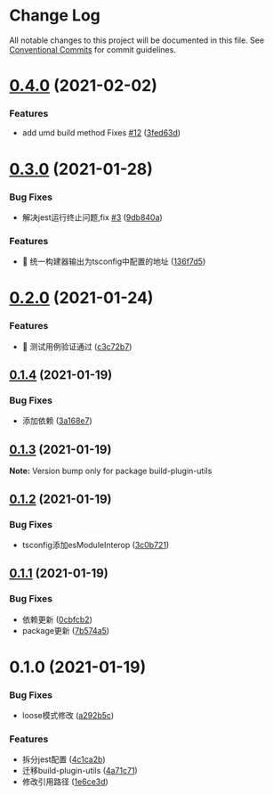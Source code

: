 # Change Log

All notable changes to this project will be documented in this file.
See [Conventional Commits](https://conventionalcommits.org) for commit guidelines.

# [0.4.0](https://github.com/unity-template/build-plugin-utils/compare/build-plugin-utils@0.3.0...build-plugin-utils@0.4.0) (2021-02-02)


### Features

* add umd build method  Fixes [#12](https://github.com/unity-template/build-plugin-utils/issues/12) ([3fed63d](https://github.com/unity-template/build-plugin-utils/commit/3fed63dcae61633287fe1e33e6c6dee1c52f0165))





# [0.3.0](https://github.com/unity-template/build-plugin-utils/compare/build-plugin-utils@0.2.0...build-plugin-utils@0.3.0) (2021-01-28)


### Bug Fixes

* 解决jest运行终止问题,fix [#3](https://github.com/unity-template/build-plugin-utils/issues/3) ([9db840a](https://github.com/unity-template/build-plugin-utils/commit/9db840a280f9a6ded6d39031e4056df6a024ac70))


### Features

* 🎸 统一构建器输出为tsconfig中配置的地址 ([136f7d5](https://github.com/unity-template/build-plugin-utils/commit/136f7d5a35a6bc0ee1084f4db2398a4387f84f4c))





# [0.2.0](https://github.com/unity-template/build-plugin-utils/compare/build-plugin-utils@0.1.4...build-plugin-utils@0.2.0) (2021-01-24)


### Features

* 🎸 测试用例验证通过 ([c3c72b7](https://github.com/unity-template/build-plugin-utils/commit/c3c72b7064bddc6436f1543109e4601b592dea38))





## [0.1.4](https://github.com/unity-template/build-plugin-utils/compare/build-plugin-utils@0.1.3...build-plugin-utils@0.1.4) (2021-01-19)


### Bug Fixes

* 添加依赖 ([3a168e7](https://github.com/unity-template/build-plugin-utils/commit/3a168e77fda652d5d88630e11b8624648c665312))





## [0.1.3](https://github.com/unity-template/build-plugin-utils/compare/build-plugin-utils@0.1.2...build-plugin-utils@0.1.3) (2021-01-19)

**Note:** Version bump only for package build-plugin-utils





## [0.1.2](https://github.com/unity-template/build-plugin-utils/compare/build-plugin-utils@0.1.1...build-plugin-utils@0.1.2) (2021-01-19)


### Bug Fixes

* tsconfig添加esModuleInterop ([3c0b721](https://github.com/unity-template/build-plugin-utils/commit/3c0b721bdefe8430dfeabca13101bc0a08fee736))





## [0.1.1](https://github.com/unity-template/build-plugin-utils/compare/build-plugin-utils@0.1.0...build-plugin-utils@0.1.1) (2021-01-19)


### Bug Fixes

* 依赖更新 ([0cbfcb2](https://github.com/unity-template/build-plugin-utils/commit/0cbfcb29e205995d826995faa985417508c337ec))
* package更新 ([7b574a5](https://github.com/unity-template/build-plugin-utils/commit/7b574a504cf8bc1a881400b05dcc9f23b158dca4))





# 0.1.0 (2021-01-19)


### Bug Fixes

* loose模式修改 ([a292b5c](https://github.com/unity-template/build-plugin-utils/commit/a292b5c3c908efea5fee135fb385552f1d7f156b))


### Features

* 拆分jest配置 ([4c1ca2b](https://github.com/unity-template/build-plugin-utils/commit/4c1ca2b995d4a8fc0883dba3fb736df61217e0ac))
* 迁移build-plugin-utils ([4a71c71](https://github.com/unity-template/build-plugin-utils/commit/4a71c71a54640390992f65efb0fd3861e44523be))
* 修改引用路径 ([1e6ce3d](https://github.com/unity-template/build-plugin-utils/commit/1e6ce3df0d0bf67981cc408b03d5f3de4a99cbeb))
